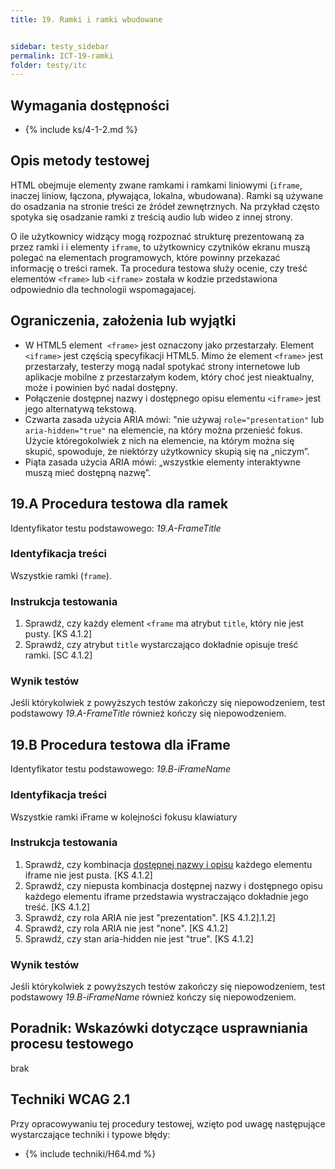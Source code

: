 ```yaml
---
title: 19. Ramki i ramki wbudowane


sidebar: testy_sidebar
permalink: ICT-19-ramki
folder: testy/itc
---
```


## Wymagania dostępności
- {% include ks/4-1-2.md %}

## Opis metody testowej
HTML  obejmuje elementy zwane ramkami i ramkami liniowymi (`iframe`, inaczej liniow, łączona, pływająca, lokalna, wbudowana). Ramki są używane do osadzania na stronie treści ze źródeł zewnętrznych. Na przykład często spotyka się osadzanie ramki z treścią audio lub wideo z innej strony.

O ile użytkownicy widzący mogą rozpoznać strukturę prezentowaną za przez ramki i i elementy `iframe`, to użytkownicy czytników ekranu muszą polegać na elementach programowych, które powinny przekazać informację o treści ramek. Ta procedura testowa służy ocenie, czy treść elementów `<frame>` lub `<iframe>` została w kodzie przedstawiona odpowiednio dla technologii wspomagajacej.   

## Ograniczenia, założenia lub wyjątki
-   W HTML5 element  `<frame>` jest oznaczony jako przestarzały. Element `<iframe>` jest częścią specyfikacji HTML5. Mimo że element `<frame>` jest przestarzały, testerzy mogą nadal spotykać strony internetowe lub aplikacje mobilne z przestarzałym kodem, który choć jest nieaktualny, może i powinien być nadal dostępny.
-   Połączenie dostępnej nazwy i dostępnego opisu elementu `<iframe>` jest jego alternatywą tekstową.
-   Czwarta zasada użycia ARIA mówi: "nie używaj `role="presentation"` lub `aria-hidden="true"` na elemencie, na który można przenieść fokus. Użycie któregokolwiek z nich na elemencie, na którym można się skupić, spowoduje, że niektórzy użytkownicy skupią się na „niczym”.
-   Piąta zasada użycia ARIA mówi: „wszystkie elementy interaktywne muszą mieć dostępną nazwę”.

## 19.A Procedura testowa dla ramek
Identyfikator testu podstawowego: _19.A-FrameTitle_

### Identyfikacja treści
Wszystkie ramki (`frame`).

### Instrukcja testowania
1.  Sprawdź, czy każdy element `<frame` ma atrybut `title`, który nie jest pusty. [KS 4.1.2]
2.	Sprawdź, czy atrybut `title` wystarczająco dokładnie opisuje treść ramki. [SC 4.1.2]

### Wynik testów
Jeśli którykolwiek z powyższych testów zakończy się niepowodzeniem, test podstawowy _19.A-FrameTitle_ również kończy się niepowodzeniem.

## 19.B Procedura testowa dla iFrame
Identyfikator testu podstawowego: _19.B-iFrameName_

### Identyfikacja treści
Wszystkie ramki iFrame w kolejności fokusu klawiatury

### Instrukcja testowania
1.	Sprawdź, czy kombinacja [dostępnej nazwy i opisu](https://www.w3.org/TR/html-aam-1.0/#iframe-element) każdego elementu iframe nie jest pusta. [KS 4.1.2]
2.	Sprawdź, czy niepusta kombinacja dostępnej nazwy i dostępnego opisu każdego elementu iframe przedstawia wystraczająco dokładnie jego treść. [KS 4.1.2]
3.	Sprawdź, czy rola ARIA nie jest "prezentation". [KS 4.1.2].1.2]
4.	Sprawdź, czy rola ARIA nie jest "none". [KS 4.1.2]
5.	Sprawdź, czy stan aria-hidden nie jest "true". [KS 4.1.2]

### Wynik testów
Jeśli którykolwiek z powyższych testów zakończy się niepowodzeniem, test podstawowy _19.B-iFrameName_ również kończy się niepowodzeniem.


##  Poradnik: Wskazówki dotyczące usprawniania procesu testowego
brak

## Techniki WCAG 2.1
Przy opracowywaniu tej procedury testowej, wzięto pod uwagę następujące wystarczające techniki i typowe błędy:
- {% include techniki/H64.md %}
